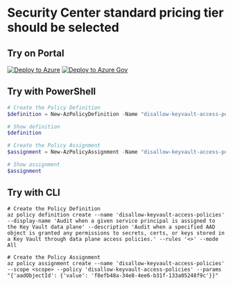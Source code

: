 # Security Center standard pricing tier should be selected


## Try on Portal

[![Deploy to Azure](http://azuredeploy.net/deploybutton.png)](https://portal.azure.com/#blade/Microsoft_Azure_Policy/CreatePolicyDefinitionBlade/uri/https%3A%2F%2Fraw.githubusercontent.com%2FsadewaleBKT%2FAzurePolicy%2Fmaster%2FSecurityCenter%2FSecurity%20Center%20standard%20pricing%20tier%20should%20be%20selected%2Fazurepolicy.json)
[![Deploy to Azure Gov](https://docs.microsoft.com/azure/governance/policy/media/deploy/deployGovbutton.png)](https://portal.azure.us/?#blade/Microsoft_Azure_Policy/CreatePolicyDefinitionBlade/uri/https%3A%2F%2Fraw.githubusercontent.com%2FsadewaleBKT%2FAzurePolicy%2Fmaster%2FSecurityCenter%2FSecurity%20Center%20standard%20pricing%20tier%20should%20be%20selected%2Fazurepolicy.json)

## Try with PowerShell

````powershell
# Create the Policy Definition
$definition = New-AzPolicyDefinition -Name "disallow-keyvault-access-policies" -DisplayName "Audit when a given service principal is assigned to the Key Vault data plane" -description "Audit when a specified AAD object is granted any permissions to secrets, certs, or keys stored in a Key Vault through data plane access policies." -Policy '<>' -Mode All

# Show definition
$definition

# Create the Policy Assignment
$assignment = New-AzPolicyAssignment -Name "disallow-keyvault-access-policies" -Scope <scope> -PolicyDefinition $definition -aadObjectId f8efb48a-34e8-4ee6-b31f-133a05248f9c

# Show assignment
$assignment
````

## Try with CLI

````cli
# Create the Policy Definition
az policy definition create --name 'disallow-keyvault-access-policies' --display-name 'Audit when a given service principal is assigned to the Key Vault data plane' --description 'Audit when a specified AAD object is granted any permissions to secrets, certs, or keys stored in a Key Vault through data plane access policies.' --rules '<>' --mode All

# Create the Policy Assignment
az policy assignment create --name 'disallow-keyvault-access-policies' --scope <scope> --policy 'disallow-keyvault-access-policies' --params "{'aadObjectId': {'value': 'f8efb48a-34e8-4ee6-b31f-133a05248f9c'}}"
````
